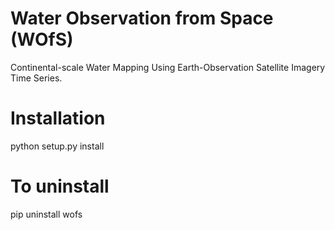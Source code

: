 # Water Observation from Space (WOfS)

Continental-scale Water Mapping Using Earth-Observation Satellite Imagery Time Series.

#  Installation

python setup.py install

#  To uninstall

pip uninstall wofs
